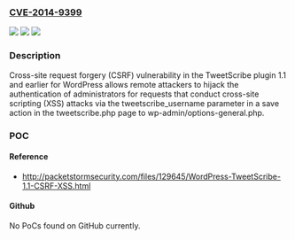 ### [CVE-2014-9399](https://cve.mitre.org/cgi-bin/cvename.cgi?name=CVE-2014-9399)
![](https://img.shields.io/static/v1?label=Product&message=n%2Fa&color=blue)
![](https://img.shields.io/static/v1?label=Version&message=n%2Fa&color=blue)
![](https://img.shields.io/static/v1?label=Vulnerability&message=n%2Fa&color=brighgreen)

### Description

Cross-site request forgery (CSRF) vulnerability in the TweetScribe plugin 1.1 and earlier for WordPress allows remote attackers to hijack the authentication of administrators for requests that conduct cross-site scripting (XSS) attacks via the tweetscribe_username parameter in a save action in the tweetscribe.php page to wp-admin/options-general.php.

### POC

#### Reference
- http://packetstormsecurity.com/files/129645/WordPress-TweetScribe-1.1-CSRF-XSS.html

#### Github
No PoCs found on GitHub currently.


